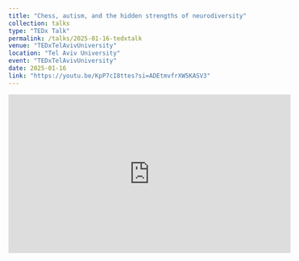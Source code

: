 ```yaml
---
title: "Chess, autism, and the hidden strengths of neurodiversity"
collection: talks
type: "TEDx Talk"
permalink: /talks/2025-01-16-tedxtalk
venue: "TEDxTelAvivUniversity"
location: "Tel Aviv University"
event: "TEDxTelAvivUniversity"
date: 2025-01-16
link: "https://youtu.be/KpP7cI8ttes?si=ADEtmvfrXW5KASV3"
---
```



<iframe width="560" height="315" src="https://www.youtube.com/embed/KpP7cI8ttes" frameborder="0" allow="accelerometer; autoplay; clipboard-write; encrypted-media; gyroscope; picture-in-picture" allowfullscreen></iframe>
